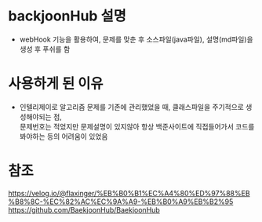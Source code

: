 # backjoonHub 설명
- webHook 기능을 활용하여, 문제를 맞춘 후 소스파일(java파일), 설명(md파일)을 생성 후 푸쉬를 함 <br>

# 사용하게 된 이유
- 인텔리제이로 알고리즘 문제를 기존에 관리했었을 때, 클래스파일을 주기적으로 생성해야되는 점, <br>
문제번호는 적었지만 문제설명이 있지않아 항상 백준사이트에 직접들어가서 코드를 봐야하는 등의 어려움이 있었음

# 참조
https://velog.io/@flaxinger/%EB%B0%B1%EC%A4%80%ED%97%88%EB%B8%8C-%EC%82%AC%EC%9A%A9-%EB%B0%A9%EB%B2%95
https://github.com/BaekjoonHub/BaekjoonHub
